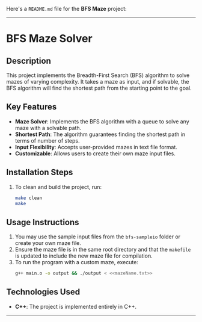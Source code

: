 Here's a `README.md` file for the **BFS Maze** project:

---

# BFS Maze Solver

## Description
This project implements the Breadth-First Search (BFS) algorithm to solve mazes of varying complexity. It takes a maze as input, and if solvable, the BFS algorithm will find the shortest path from the starting point to the goal.

## Key Features
- **Maze Solver**: Implements the BFS algorithm with a queue to solve any maze with a solvable path.
- **Shortest Path**: The algorithm guarantees finding the shortest path in terms of number of steps.
- **Input Flexibility**: Accepts user-provided mazes in text file format.
- **Customizable**: Allows users to create their own maze input files.

## Installation Steps
1. To clean and build the project, run:
   ```bash
   make clean
   make
   ```

## Usage Instructions
1. You may use the sample input files from the `bfs-sampleio` folder or create your own maze file.
2. Ensure the maze file is in the same root directory and that the `makefile` is updated to include the new maze file for compilation.
3. To run the program with a custom maze, execute:
   ```bash
   g++ main.o -o output && ./output < <<mazeName.txt>>
   ```

## Technologies Used
- **C++**: The project is implemented entirely in C++.

---
